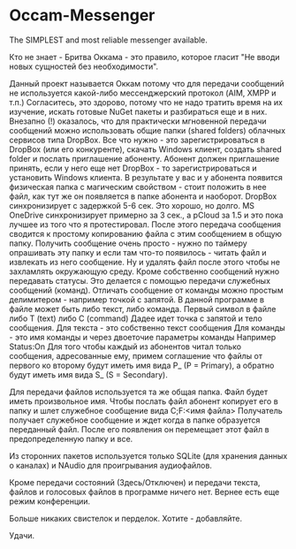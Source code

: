 # Occam-Messenger
The SIMPLEST and most reliable messenger available.

Кто не знает - Бритва Оккама - это правило, которое гласит "Не вводи новых сущностей без необходимости".

Данный проект называется Оккам потому что для передачи сообщений не используется какой-либо мессенджерский протокол (AIM, XMPP и т.п.)
Согласитесь, это здорово, потому что не надо тратить время на их изучение, искать готовые NuGet пакеты и разбираться еще и в них.
Внезапно (!) оказалось, что для практически мгновенной передачи сообщений можно использовать общие папки (shared folders) облачных сервисов типа DropBox. 
Все что нужно - это зарегистрироваться в DropBox (или его конкуренте), скачать Windows клиент, создать shared folder и послать приглашение абоненту. Абонент должен приглашение принять, если у него еще нет DropBox - то зарегистрироваться и установить Windows клиента. В результате у вас и у абонента появится физическая папка с магическим свойством - стоит положить в нее файл, как тут же он появляется в папке абонента и наоборот. DropBox синхронизирует с задержкой 5-6 сек. Это хорошо, но долго. MS OneDrive синхронизирует примерно за 3 сек., а pCloud за 1.5 и это пока лучшее из того что я протестировал.
После этого передача сообщения сводится к простому копированию файла с этим сообщением в общую папку.
Получить сообщение очень просто - нужно по таймеру опрашивать эту папку и если там что-то появилось - читать файл и извлекать из него сообщение. Ну и удалять файл после этого чтобы не захламлять окружающую среду.
Кроме собственно сообщений нужно передавать статусы. Это делается с помощью передачи служебных сообщений (команд). Отличать сообщение от команды можно простым делимитером - например точкой с запятой.
В данной программе в файле может быть либо текст, либо команда. Первый символ в файле либо T (text) либо С (command)
Дадее идет точка с запятой и тело сообщения.
Для текста - это собственно текст сообщения
Для команды - это имя команды и через двоеточие параметры команды
Например Status:On
Для того чтобы каждый из абонентов читал только сообщения, адресованные ему, примем соглашение что файлы от первого ко второму будут иметь имя вида P_<Number> (P = Primary), а обратно будут иметь имя вида S_<Number>  (S = Secondary).

Для передачи файлов используется та же общая папка.
Файл будет иметь произвольное имя.
Чтобы послать файл абонент копирует его в папку и шлет служебное сообщение вида 
C;F:<имя файла>
Получатель получает служебное сообщение и ждет когда в папке образуется переданный файл.
После его появления он перемещает этот файл в предопределенную папку и все.

Из сторонних пакетов используется только SQLite (для хранения данных о каналах) и NAudio для проигрывания аудиофайлов.

Кроме передачи состояний (Здесь/Отключен) и передачи текста, файлов и голосовых файлов в программе ничего нет.
Вернее есть еще режим конференции.

Больше никаких свистелок и перделок.
Хотите - добавляйте.

Удачи.

